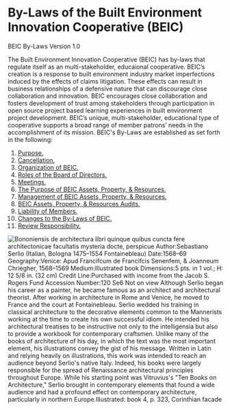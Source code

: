 # By-Laws of the Built Environment Innovation Cooperative (BEIC)
BEIC By-Laws Version 1.0

The Built Environment Innovation Cooperative (BEIC) has by-laws that regulate itself as an multi-stakeholder, educaional cooperative.  BEIC’s creation is a response to built environment industry market imperfections induced by the effects of claims litigation.  These effects can result in business relationships of a defensive nature that can discourage close collaboration and innovation.  BEIC encourages close collaboration and fosters development of trust among stakeholders through participation in open source project based learning experiences in built environment project development.  BEIC’s unique, multi-stakeholder, educational type of cooperative supports a broad range of member patrons’ needs in the accomplishment of its mission.  BEIC's By-Laws are established as set forth in the following:

1. [Purpose.](https://github.com/BEICBIM/BEICByLaws/blob/master/Purpose.md)
2. [Cancellation.](https://github.com/BEICBIM/BEICByLaws/blob/master/Cancellation.md)
3. [Organization of BEIC.](https://github.com/BEICBIM/BEICByLaws/blob/master/Organization.md)
4. [Roles of the Board of Directors.](https://github.com/BEICBIM/BEICByLaws/blob/master/RolesofBOD.md)
5. [Meetings.](https://github.com/BEICBIM/BEICByLaws/blob/master/Meetings.md)
6. [The Purpose of BEIC Assets, Property, & Resources.](https://github.com/BEICBIM/BEICByLaws/blob/master/PurposeofBEICAPR.md)
7. [Management of BEIC Assets, Property, & Resources.](https://github.com/BEICBIM/BEICByLaws/blob/master/ManageBEICAPR.md)
8. [BEIC Assets, Property, & Resources Audits.](https://github.com/BEICBIM/BEICByLaws/blob/master/BEICAPRAudits.md)
9. [Liability of Members.](https://github.com/BEICBIM/BEICByLaws/blob/master/LiabilityofMembers.md)
10. [Changes to the By-Laws of BEIC.](https://github.com/BEICBIM/BEICByLaws/blob/master/ByLawChanges.md)
11. [Review Responsibility.](https://github.com/BEICBIM/BEICByLaws/blob/master/ReviewResponsiblity.md)

![Bononiensis de architectura libri quinque quibus cuncta fere architectonicae facultatis mysteria docte, perspicue Author:Sebastiano Serlio (Italian, Bologna 1475–1554 Fontainebleau) Date:1568–69 Geography:Venice: Apud Francifcum de Francifcis Senenfem, & Joanneum Chriegher, 1568–1569 Medium:Illustrated book Dimensions:5 pts. in 1 vol.; H: 12 5/8 in. (32 cm) Credit Line:Purchased with income from the Jacob S. Rogers Fund Accession Number:120 Se6 Not on view Although Serlio began his career as a painter, he became famous as an architect and architectural theorist. After working in architecture in Rome and Venice, he moved to France and the court at Fontainebleau. Serlio wedded his training in classical architecture to the decorative elements common to the Mannerists working at the time to create his own successful idiom. He intended his architectural treatises to be instructive not only to the intelligensia but also to provide a workbook for contemporary craftsmen. Unlike many of the books of architecture of his day, in which the text was the most important element, his illustrations convey the gist of his message. Written in Latin and relying heavily on illustrations, this work was intended to reach an audience beyond Serlio's native Italy. Indeed, his books were largely responsible for the spread of Renaissance architectural principles throughout Europe. While his starting point was Vitruvius's "Ten Books on Architecture," Serlio brought in contemporary elements that found a wide audience and had a profound effect on contemporary architecture, particularly in northern Europe.Illustrated: book 4, p. 323, Corinthian facade](http://images.metmuseum.org/CRDImages/li/original/li120%20Se6.R.jpg)
